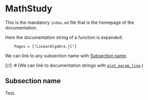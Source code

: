 # MathStudy
This is the mandatory `index.md` file that is the homepage of the documentation.

Here the documentation string of a function is expanded:
```@autodocs
    Pages = ["LinearAlgebra.jl"]
```

We can link to any subsection name with [Subsection name](@ref).

[//]: # (We can link to documentation strings with [`plot_param_line`](@ref).)

## Subsection name
Test.